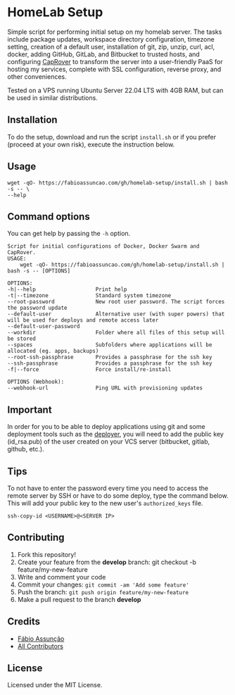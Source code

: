# HomeLab Setup

Simple script for performing initial setup on my homelab server. The tasks include package updates, workspace directory configuration, timezone setting, creation of a default user, installation of git, zip, unzip, curl, acl, docker, adding GitHub, GitLab, and Bitbucket to trusted hosts, and configuring [CapRover](https://caprover.com/) to transform the server into a user-friendly PaaS for hosting my services, complete with SSL configuration, reverse proxy, and other conveniences.

Tested on a VPS running Ubuntu Server 22.04 LTS with 4GB RAM, but can be used in similar distributions.

## Installation

To do the setup, download and run the script `install.sh` or if you prefer (proceed at your own risk), execute the instruction below.

## Usage
~~~
wget -qO- https://fabioassuncao.com/gh/homelab-setup/install.sh | bash -s -- \
--help
~~~

## Command options

You can get help by passing the `-h` option.

~~~
Script for initial configurations of Docker, Docker Swarm and CapRover.
USAGE:
    wget -qO- https://fabioassuncao.com/gh/homelab-setup/install.sh | bash -s -- [OPTIONS]

OPTIONS:
-h|--help                   Print help
-t|--timezone               Standard system timezone
--root-password             New root user password. The script forces the password update
--default-user              Alternative user (with super powers) that will be used for deploys and remote access later
--default-user-password
--workdir                   Folder where all files of this setup will be stored
--spaces                    Subfolders where applications will be allocated (eg. apps, backups)
--root-ssh-passphrase       Provides a passphrase for the ssh key
--ssh-passphrase            Provides a passphrase for the ssh key
-f|--force                  Force install/re-install

OPTIONS (Webhook):
--webhook-url               Ping URL with provisioning updates
~~~

## Important
In order for you to be able to deploy applications using git and some deployment tools such as the [deployer](https://deployer.org/), you will need to add the public key (id_rsa.pub) of the user created on your VCS server (bitbucket, gitlab, github, etc.).

## Tips

To not have to enter the password every time you need to access the remote server by SSH or have to do some deploy, type the command below. This will add your public key to the new user's ```authorized_keys``` file.

```
ssh-copy-id <USERNAME>@<SERVER IP>
```


## Contributing

1. Fork this repository!
2. Create your feature from the **develop** branch: git checkout -b feature/my-new-feature
3. Write and comment your code
4. Commit your changes: `git commit -am 'Add some feature'`
5. Push the branch: `git push origin feature/my-new-feature`
6. Make a pull request to the branch **develop**

## Credits

* [Fábio Assunção](https://github.com/fabioassuncao)
* [All Contributors](../../contributors)


## License

Licensed under the MIT License.
